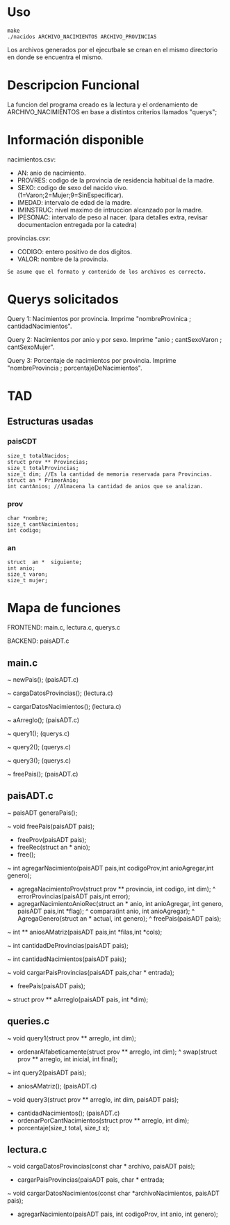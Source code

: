 # Uso

```
make
./nacidos ARCHIVO_NACIMIENTOS ARCHIVO_PROVINCIAS
```

Los archivos generados por el ejecutbale se crean en el mismo directorio en donde se encuentra el mismo.

# Descripcion Funcional

La funcion del programa creado es la lectura y el ordenamiento de ARCHIVO_NACIMIENTOS en base a distintos criterios llamados "querys";

# Información disponible

nacimientos.csv:
- AN: anio de nacimiento.
- PROVRES: codigo de la provincia de residencia habitual de la madre.
- SEXO: codigo de sexo del nacido vivo. (1=Varon;2=Mujer;9=SinEspecificar).
- IMEDAD: intervalo de edad de la madre.
- IMINSTRUC: nivel maximo de intruccion alcanzado por la madre.
- IPESONAC: intervalo de peso al nacer.
(para detalles extra, revisar documentacion entregada por la catedra)


provincias.csv:
- CODIGO: entero positivo de dos digitos.
- VALOR: nombre de la provincia.

```
Se asume que el formato y contenido de los archivos es correcto.
```

# Querys solicitados

Query 1: Nacimientos por provincia. Imprime "nombreProvinica ; cantidadNacimientos".

Query 2: Nacimientos por anio y por sexo. Imprime "anio ; cantSexoVaron ; cantSexoMujer".

Query 3: Porcentaje de nacimientos por provincia. Imprime "nombreProvincia ; porcentajeDeNacimientos".


# TAD
## Estructuras usadas
### paisCDT
    size_t totalNacidos;
    struct prov ** Provincias;
    size_t totalProvincias;
    size_t dim; //Es la cantidad de memoria reservada para Provincias.
    struct an * PrimerAnio;
    int cantAnios; //Almacena la cantidad de anios que se analizan.

### prov
    char *nombre;
    size_t cantNacimientos;
    int codigo;

### an
    struct  an *  siguiente;
    int anio;
    size_t varon;
    size_t mujer;

# Mapa de funciones

FRONTEND: main.c, lectura.c, querys.c

BACKEND: paisADT.c

## main.c
~ newPais(); (paisADT.c)

~ cargaDatosProvincias(); (lectura.c)

~ cargarDatosNacimientos(); (lectura.c)

~ aArreglo(); (paisADT.c)

~ query1(); (querys.c)

~ query2(); (querys.c)

~ query3(); (querys.c)

~ freePais(); (paisADT.c)

## paisADT.c

~ paisADT generaPais();

~ void freePais(paisADT pais);
- freeProv(paisADT pais);
- freeRec(struct an * anio);
- free();

~ int agregarNacimiento(paisADT pais,int codigoProv,int anioAgregar,int genero);
- agregaNacimientoProv(struct prov ** provincia, int codigo, int dim);
^ errorProvincias(paisADT pais,int error);
- agregarNacimientoAnioRec(struct an * anio, int anioAgregar, int genero, paisADT pais,int *flag);
^ compara(int anio, int anioAgregar);
^ AgregaGenero(struct an * actual, int genero);
^ freePais(paisADT pais);


~ int ** aniosAMatriz(paisADT pais,int *filas,int *cols);

~ int cantidadDeProvincias(paisADT pais);

~ int cantidadNacimientos(paisADT pais);

~ void cargarPaisProvincias(paisADT pais,char * entrada);
- freePais(paisADT pais);

~ struct prov ** aArreglo(paisADT pais, int *dim);

## queries.c

~ void query1(struct prov ** arreglo, int dim);
  - ordenarAlfabeticamente(struct prov ** arreglo, int dim);
  ^ swap(struct prov ** arreglo, int inicial, int final);

~ int query2(paisADT pais);
  - aniosAMatriz(); (paisADT.c)

~ void query3(struct prov ** arreglo, int dim, paisADT pais);
  - cantidadNacimientos(); (paisADT.c)
  - ordenarPorCantNacimientos(struct prov ** arreglo, int dim);
  - porcentaje(size_t total, size_t x);

## lectura.c

~ void cargaDatosProvincias(const char * archivo, paisADT pais);
- cargarPaisProvincias(paisADT pais, char * entrada;

~ void cargarDatosNacimientos(const char *archivoNacimientos, paisADT pais);
- agregarNacimiento(paisADT pais, int codigoProv, int anio, int genero);
